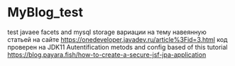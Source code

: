 # MyBlog_test
test javaee facets and mysql storage
вариации на тему навеянную статьей на сайте https://onedeveloper.javadev.ru/article%3Fid=3.html
код проверен на JDK11 
Autentification metods and config based of this tutorial https://blog.payara.fish/how-to-create-a-secure-jsf-jpa-application
